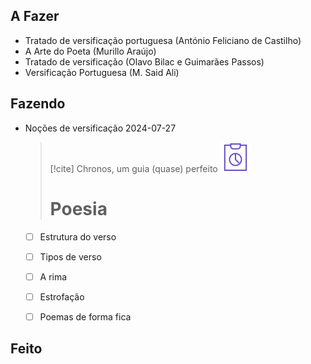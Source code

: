 ## A Fazer
- Tratado de versificação portuguesa (António Feliciano de Castilho)  
- A Arte do Poeta (Murillo Araújo)  
- Tratado de versificação (Olavo Bilac e Guimarães Passos)  
- Versificação Portuguesa (M. Said Ali)  

## Fazendo
- Noções de versificação 2024-07-27  
  > [!cite] Chronos, um guia (quase) perfeito
  > ![image](.attachments/b2fd7590c0525b35c9718d836807c55484cd9317.svg)
  > # Poesia
   - [ ]  Estrutura do verso 
   - [ ]  Tipos de verso
   - [ ]  A rima
   - [ ]  Estrofação
   - [ ]  Poemas de forma fica
  
  

## Feito